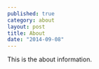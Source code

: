```yaml
---
published: true
category: about
layout: post
title: About
date: "2014-09-08"
---
```


This is the about information.